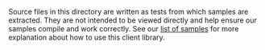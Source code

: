 Source files in this directory are written as tests from which samples are extracted.
They are not intended to be viewed directly and help ensure our samples compile and work correctly.
See our [list of samples](https://github.com/Azure/azure-sdk-for-net/tree/main/sdk/textanalytics/Azure.AI.TextAnalytics.Authoring/samples) for more explanation about how to use this client library.
